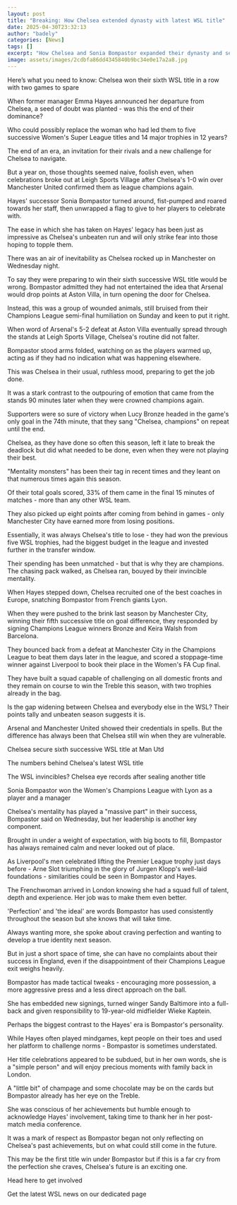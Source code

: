 ```yaml
---
layout: post
title: "Breaking: How Chelsea extended dynasty with latest WSL title"
date: 2025-04-30T23:32:13
author: "badely"
categories: [News]
tags: []
excerpt: "How Chelsea and Sonia Bompastor expanded their dynasty and secured a sixth successive Women's Super League title."
image: assets/images/2cdbfa86dd4345840b9bc34e0e17a2a8.jpg
---
```


Here’s what you need to know: Chelsea won their sixth WSL title in a row with two games to spare

When former manager Emma Hayes announced her departure from Chelsea, a seed of doubt was planted - was this the end of their dominance?

Who could possibly replace the woman who had led them to five successive Women's Super League titles and 14 major trophies in 12 years?

The end of an era, an invitation for their rivals and a new challenge for Chelsea to navigate.

But a year on, those thoughts seemed naive, foolish even, when celebrations broke out at Leigh Sports Village after Chelsea's 1-0 win over Manchester United confirmed them as league champions again. 

Hayes' successor Sonia Bompastor turned around, fist-pumped and roared towards her staff, then unwrapped a flag to give to her players to celebrate with. 

The ease in which she has taken on Hayes' legacy has been just as impressive as Chelsea's unbeaten run and will only strike fear into those hoping to topple them.

There was an air of inevitability as Chelsea rocked up in Manchester on Wednesday night.

To say they were preparing to win their sixth successive WSL title would be wrong. Bompastor admitted they had not entertained the idea that Arsenal would drop points at Aston Villa, in turn opening the door for Chelsea.  

Instead, this was a group of wounded animals, still bruised from their Champions League semi-final humiliation on Sunday and keen to put it right.

When word of Arsenal's 5-2 defeat at Aston Villa eventually spread through the stands at Leigh Sports Village, Chelsea's routine did not falter.

Bompastor stood arms folded, watching on as the players warmed up, acting as if they had no indication what was happening elsewhere. 

This was Chelsea in their usual, ruthless mood, preparing to get the job done.   

It was a stark contrast to the outpouring of emotion that came from the stands 90 minutes later when they were crowned champions again.

Supporters were so sure of victory when Lucy Bronze headed in the game's only goal in the 74th minute, that they sang "Chelsea, champions" on repeat until the end. 

Chelsea, as they have done so often this season, left it late to break the deadlock but did what needed to be done, even when they were not playing their best.

"Mentality monsters" has been their tag in recent times and they leant on that numerous times again this season.

Of their total goals scored, 33% of them came in the final 15 minutes of matches - more than any other WSL team.

They also picked up eight points after coming from behind in games - only Manchester City have earned more from losing positions.

Essentially, it was always Chelsea's title to lose - they had won the previous five WSL trophies, had the biggest budget in the league and invested further in the transfer window.

Their spending has been unmatched - but that is why they are champions. The chasing pack walked, as Chelsea ran, bouyed by their invincible mentality.

When Hayes stepped down, Chelsea recruited one of the best coaches in Europe, snatching Bompastor from French giants Lyon.

When they were pushed to the brink last season by Manchester City, winning their fifth successive title on goal difference, they responded by signing Champions League winners Bronze and Keira Walsh from Barcelona. 

They bounced back from a defeat at Manchester City in the Champions League to beat them days later in the league, and scored a stoppage-time winner against Liverpool to book their place in the Women's FA Cup final. 

They have built a squad capable of challenging on all domestic fronts and they remain on course to win the Treble this season, with two trophies already in the bag.

Is the gap widening between Chelsea and everybody else in the WSL? Their points tally and unbeaten season suggests it is.

Arsenal and Manchester United showed their credentials in spells. But the difference has always been that Chelsea still win when they are vulnerable. 

Chelsea secure sixth successive WSL title at Man Utd

The numbers behind Chelsea's latest WSL title

The WSL invincibles? Chelsea eye records after sealing another title

Sonia Bompastor won the Women's Champions League with Lyon as a player and a manager

Chelsea's mentality has played a "massive part" in their success, Bompastor said on Wednesday, but her leadership is another key component. 

Brought in under a weight of expectation, with big boots to fill, Bompastor has always remained calm and never looked out of place.

As Liverpool's men celebrated lifting the Premier League trophy just days before - Arne Slot triumphing in the glory of Jurgen Klopp's well-laid foundations - similarities could be seen in Bompastor and Hayes. 

The Frenchwoman arrived in London knowing she had a squad full of talent, depth and experience. Her job was to make them even better. 

'Perfection' and 'the ideal' are words Bompastor has used consistently throughout the season but she knows that will take time.

Always wanting more, she spoke about craving perfection and wanting to develop a true identity next season.

But in just a short space of time, she can have no complaints about their success in England, even if the disappointment of their Champions League exit weighs heavily. 

Bompastor has made tactical tweaks - encouraging more possession, a more aggressive press and a less direct approach on the ball.

She has embedded new signings, turned winger Sandy Baltimore into a full-back and given responsibility to 19-year-old midfielder Wieke Kaptein.

Perhaps the biggest contrast to the Hayes' era is Bompastor's personality.

While Hayes often played mindgames, kept people on their toes and used her platform to challenge norms - Bompastor is sometimes understated.

Her title celebrations appeared to be subdued, but in her own words, she is a "simple person" and will enjoy precious moments with family back in London. 

A "little bit" of champage and some chocolate may be on the cards but Bompastor already has her eye on the Treble.

She was conscious of her achievements but humble enough to acknowledge Hayes' involvement, taking time to thank her in her post-match media conference.

It was a mark of respect as Bompastor began not only reflecting on Chelsea's past achievements, but on what could still come in the future.

This may be the first title win under Bompastor but if this is a far cry from the perfection she craves, Chelsea's future is an exciting one.

Head here to get involved

Get the latest WSL news on our dedicated page

